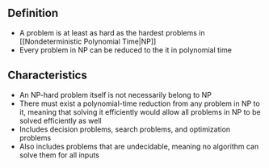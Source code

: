 ## Definition

- A problem is at least as hard as the hardest problems in [[Nondeterministic Polynomial Time|NP]]
- Every problem in NP can be reduced to the it in polynomial time

## Characteristics

- An NP-hard problem itself is not necessarily belong to NP
- There must exist a polynomial-time reduction from any problem in NP to it, meaning that solving it efficiently would allow all problems in NP to be solved efficiently as well
- Includes decision problems, search problems, and optimization problems
- Also includes problems that are undecidable, meaning no algorithm can solve them for all inputs
